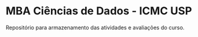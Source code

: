 # **MBA Ciências de Dados - ICMC USP**

Repositório para armazenamento das atividades e avaliações do curso.
